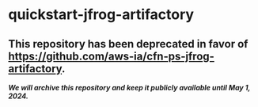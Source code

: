 # quickstart-jfrog-artifactory 
## This repository has been deprecated in favor of https://github.com/aws-ia/cfn-ps-jfrog-artifactory. 
***We will archive this repository and keep it publicly available until May 1, 2024.***
